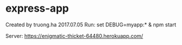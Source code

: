 # express-app
Created by truong.ha 2017.07.05
Run:
  set DEBUG=myapp:* & npm start

Server: https://enigmatic-thicket-64480.herokuapp.com/